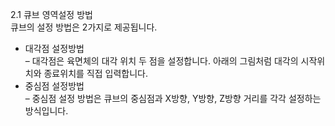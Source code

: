 
2.1 큐브 영역설정 방법  
큐브의 설정 방법은 2가지로 제공됩니다.

* 대각점 설정방법  
–	대각점은 육면체의 대각 위치 두 점을 설정합니다. 아래의 그림처럼 대각의 시작위치와 종료위치를 직접 입력합니다.  
* 중심점 설정방법  
–	중심점 설정 방법은 큐브의 중심점과 X방향, Y방향, Z방향 거리를 각각 설정하는 방식입니다.

